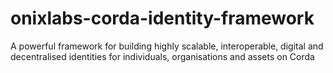 # onixlabs-corda-identity-framework
A powerful framework for building highly scalable, interoperable, digital and decentralised identities for individuals, organisations and assets on Corda
